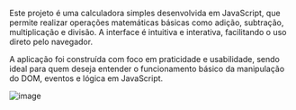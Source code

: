 Este projeto é uma calculadora simples desenvolvida em JavaScript, que permite realizar operações matemáticas básicas como adição, subtração, multiplicação e divisão. A interface é intuitiva e interativa, facilitando o uso direto pelo navegador.

A aplicação foi construída com foco em praticidade e usabilidade, sendo ideal para quem deseja entender o funcionamento básico da manipulação do DOM, eventos e lógica em JavaScript.


![image](https://github.com/user-attachments/assets/8d652219-e495-44cd-971e-060f6093e575)
